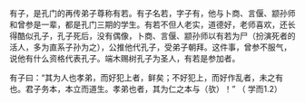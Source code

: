有子，是孔门的再传弟子尊称有若。有子名若，字子有，他与卜商、言偃、颛孙师和曾参是一辈，都是孔门三期的学生。有若不但人老实，道德好，老师喜欢，还长得酷似孔子，孔子死后，没有偶像，卜商、言偃、颛孙师以有若为尸（扮演死者的活人，多为直系子孙为之），公推他代孔子，受弟子朝拜。这件事，曾参不服气，说他有什么资格代表孔子。端木赐树孔子为圣人，有若是参加者。



有子曰：“其为人也孝弟，而好犯上者，鲜矣；不好犯上，而好作乱者，未之有也。君子务本，本立而道生。孝弟也者，其为仁之本与（欤）！” （ 学而1.2）